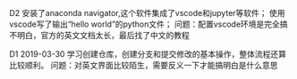 D2
安装了anaconda navigator,这个软件集成了vscode和jupyter等软件；
使用vscode写了输出“hello world”的python文件；
问题：配置vscode环境是完全搞不明白，官方的英文文档太长，最后找了中文的教程



D1
2019-03-30
学习创建仓库，创建分支和提交修改的基本操作，整体流程还算比较顺利。
问题：对英文界面比较陌生，需要反义一下才能搞明白是什么意思
